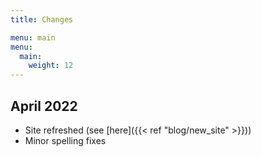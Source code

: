 ```yaml
---
title: Changes

menu: main
menu:
  main:
    weight: 12
---
```

## April 2022
* Site refreshed (see [here]({{< ref "blog/new_site" >}}))
* Minor spelling fixes
